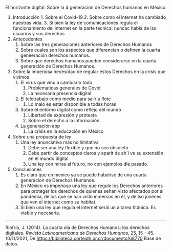 El horizonte digital: Sobre la 4 generación de Derechos humanos en México
1. Introducción
		1. Sobre el Covid-19
		2. Sobre como el internet ha cambiado nuestras vida.
		3. Si bien la ley de comunicaciones regula el funcionamiento del internet en la parte técnica; nuncac habla de lso usuarios y sus derechos
2. Antecedentes
	1. Sobre las tres generaciones anteriores de Derechos Humanos
	2. Sobre cuales son los aspectos que diferencian o definen la cuarta geneeración derechos humanos.
	3. Sobre que derechos humanos pueden considerarse en la cuarta generación de Derechos Humanos.
3. Sobre la imperiosa necesidad de regular estos Derechos en la crisis que vivimos
	1. El virus que vino a cambiarlo todo
		1. Problematicas generales de Covid
		2. La necesaria presencia digital
	2. El teletrabajo como medio para salir a flote
		1. Lo malo es estar disponible a todas horas
	3. Sobre el entorno digital como reflejo del mundo
		1. Libertad de expresión y protesta
		2. Sobre el derecho a la información.
	4. La generación app
		1. La crisis en la educación en México
4. Sobre una propuesta de ley
	1. Una ley anunciativa más no limitativa
		1. Debe ser una ley flexible y que no sea obsoleto 
		2. Debe partir de conceptos claros y aparit de ah´i ve su extensión en el mundo digital
		3. Una ley con miras al futuro, no con ejemplos dle pasado.
5. Conclusiones
	1. Es claro que en mexico ya se puede habalrse de una cuarta generacion de Derechos Humanos.
	2. En México es imperioso una ley que regule los Derechos anteriores para proteger los derechos de quienes sehan visto afectados por al pandemia, de los que se han visto inmersos en él, y de lso jovenes que ven el internet como su habitat.
	3. Si bien una ley que regula el internet serái un a tarea titánica. Es viable y necesaria.

---


Riofrío, J. (2014). La cuarta ola de Derechos Humanos: los derechos digitales. _Revista Latinoamericana de Derechos Humanos_, 25, 15 - 45. 10/11/2021, De https://biblioteca.corteidh.or.cr/documento/68770 Base de datos.